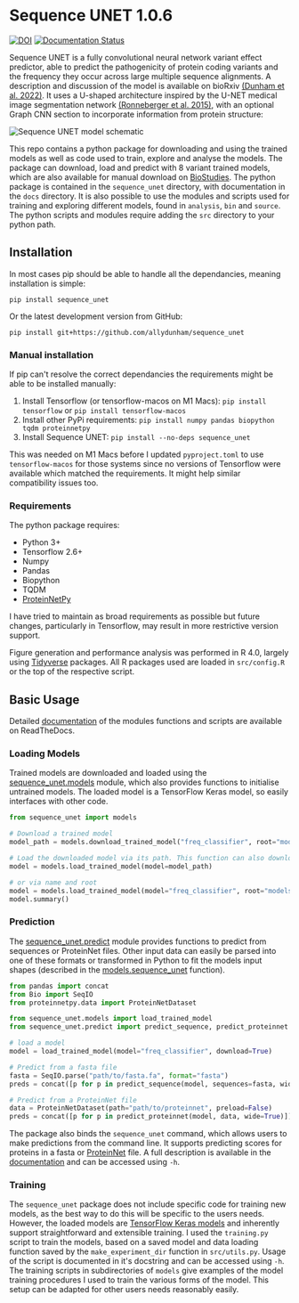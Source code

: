 # Sequence UNET 1.0.6
<!-- badges: start -->
[![DOI](https://zenodo.org/badge/370484533.svg)](https://zenodo.org/badge/latestdoi/370484533)
[![Documentation Status](https://readthedocs.org/projects/sequence-unet/badge/?version=latest)](https://sequence-unet.readthedocs.io/en/latest/?badge=latest)
<!-- badges: end -->

Sequence UNET is a fully convolutional neural network variant effect predictor, able to predict the pathogenicity of protein coding variants and the frequency they occur across large multiple sequence alignments.
A description and discussion of the model is available on bioRxiv [(Dunham et al. 2022)](https://www.biorxiv.org/content/10.1101/2022.05.23.493038).
It uses a U-shaped architecture inspired by the U-NET medical image segmentation network [(Ronneberger et al. 2015)](http://arxiv.org/abs/1505.04597), with an optional Graph CNN section to incorporate information from protein structure:

![Sequence UNET model schematic](figures/model_schematic.png)

This repo contains a python package for downloading and using the trained models as well as code used to train, explore and analyse the models.
The package can download, load and predict with 8 variant trained models, which are also available for manual download on [BioStudies](https://www.ebi.ac.uk/biostudies/studies/S-BSST732).
The python package is contained in the `sequence_unet` directory, with documentation in the `docs` directory.
It is also possible to use the modules and scripts used for training and exploring different models, found in `analysis`, `bin` and `source`.
The python scripts and modules require adding the `src` directory to your python path.

## Installation

In most cases pip should be able to handle all the dependancies, meaning installation is simple:

`pip install sequence_unet`

Or the latest development version from GitHub:

`pip install git+https://github.com/allydunham/sequence_unet`

### Manual installation

If pip can't resolve the correct dependancies the requirements might be able to be installed manually:

1. Install Tensorflow (or tensorflow-macos on M1 Macs): `pip install tensorflow` or `pip install tensorflow-macos`
2. Install other PyPi requirements: `pip install numpy pandas biopython tqdm proteinnetpy`
3. Install Sequence UNET: `pip install --no-deps sequence_unet`

This was needed on M1 Macs before I updated `pyproject.toml` to use `tensorflow-macos` for those systems since no versions of Tensorflow were available which matched the requirements.
It might help similar compatibility issues too.

### Requirements

The python package requires:

* Python 3+
* Tensorflow 2.6+
* Numpy
* Pandas
* Biopython
* TQDM
* [ProteinNetPy](https://github.com/allydunham/proteinnetpy)

I have tried to maintain as broad requirements as possible but future changes, particularly in Tensorflow, may result in more restrictive version support.

Figure generation and performance analysis was performed in R 4.0, largely using [Tidyverse](https://www.tidyverse.org/) packages.
All R packages used are loaded in `src/config.R` or the top of the respective script.

## Basic Usage

Detailed [documentation](https://sequence-unet.readthedocs.io/en/latest/) of the modules functions and scripts are available on ReadTheDocs.

### Loading Models

Trained models are downloaded and loaded using the [sequence_unet.models](https://sequence-unet.readthedocs.io/en/latest/models.html) module, which also provides functions to initialise untrained models.
The loaded model is a TensorFlow Keras model, so easily interfaces with other code.

```python
from sequence_unet import models

# Download a trained model
model_path = models.download_trained_model("freq_classifier", root="models", model_format="tf")

# Load the downloaded model via its path. This function can also download the model if not found
model = models.load_trained_model(model=model_path)

# or via name and root
model = models.load_trained_model(model="freq_classifier", root="models")
model.summary()
```

### Prediction

The [sequence_unet.predict](https://sequence-unet.readthedocs.io/en/latest/predict.html) module provides functions to predict from sequences or ProteinNet files.
Other input data can easily be parsed into one of these formats or transformed in Python to fit the models input shapes (described in the [models.sequence_unet](https://sequence-unet.readthedocs.io/en/latest/models.html#sequence_unet.models.sequence_unet) function).

```python
from pandas import concat
from Bio import SeqIO
from proteinnetpy.data import ProteinNetDataset

from sequence_unet.models import load_trained_model
from sequence_unet.predict import predict_sequence, predict_proteinnet

# load a model
model = load_trained_model(model="freq_classifier", download=True)

# Predict from a fasta file
fasta = SeqIO.parse("path/to/fasta.fa", format="fasta")
preds = concat([p for p in predict_sequence(model, sequences=fasta, wide=True)])

# Predict from a ProteinNet file
data = ProteinNetDataset(path="path/to/proteinnet", preload=False)
preds = concat([p for p in predict_proteinnet(model, data, wide=True)])
```

The package also binds the `sequence_unet` command, which allows users to make predictions from the command line.
It supports predicting scores for proteins in a fasta or [ProteinNet](https://github.com/aqlaboratory/proteinnet/) file.
A full description is available in the [documentation](https://sequence-unet.readthedocs.io/en/latest/scripts.html) and can be accessed using `-h`.

### Training

The `sequence_unet` package does not include specific code for training new models, as the best way to do this will be specific to the users needs.
However, the loaded models are [TensorFlow Keras models](https://www.tensorflow.org/api_docs/python/tf/keras/Model) and inherently support straightforward and extensible training.
I used the `training.py` script to train the models, based on a saved model and data loading function saved by the `make_experiment_dir` function in `src/utils.py`.
Usage of the script is documented in it's docstring and can be accessed using `-h`.
The training scripts in subdirectories of `models` give examples of the model training procedures I used to train the various forms of the model.
This setup can be adapted for other users needs reasonably easily.
